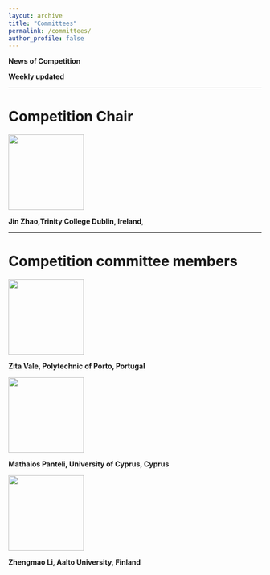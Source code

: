```yaml
---
layout: archive
title: "Committees"
permalink: /committees/
author_profile: false
---
```

**News of Competition**

**Weekly updated** 

---

# Competition Chair

<img src="https://pesdpcompetition.github.io/images/JinTCD.png" width="150" height="150"> 

**Jin Zhao,Trinity College Dublin, Ireland**,


---

# Competition committee members

<img src="https://pesdpcompetition.github.io/images/Zita.jpg" width="150" height="150"> 

**Zita Vale, Polytechnic of Porto, Portugal**

<img src="https://pesdpcompetition.github.io/images/Mathaios.jpg" width="150" height="150"> 

**Mathaios Panteli, University of Cyprus, Cyprus**

<img src="https://pesdpcompetition.github.io/images/Zhengmao.png" width="150" height="150"> 

**Zhengmao Li, Aalto University, Finland**
